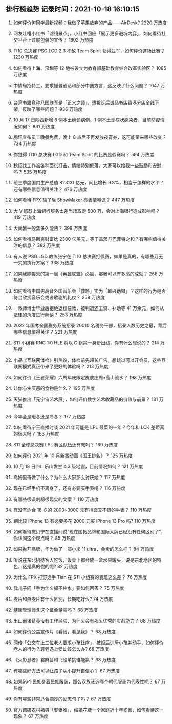 
## 排行榜趋势 记录时间：2021-10-18 16:10:15
  
  1. 如何评价何同学最新视频：我做了苹果放弃的产品——AirDesk? 2220 万热度
    
  2. 网友吐槽小红书「滤镜景点」，小红书回应「展示更多避坑内容」，如何看待社交平台上过度包装的宣传？ 1602 万热度
    
  3. TI10 总决赛 PSG.LGD 2:3 不敌 Team Spirit 获得亚军，如何评价这场比赛？ 1230 万热度
    
  4. 如何看待上海、深圳等 12 地被设立为教育部基础教育综合改革实验区？ 1085 万热度
    
  5. 中情局招特工，要求懂普通话和部分中国方言，这反映了什么问题？ 1047 万热度
    
  6. 台湾书籍竟称八国联军是「正义之师」，遭投诉后诚品书店香港分店全线下架，反映了哪些问题？ 936 万热度
    
  7. 10 月 17 日陕西新增 6 例本土确诊病例、1 例本土无症状感染者，目前防疫情况如何？ 831 万热度
    
  8. 腾讯宣布员工晚餐免费，晚上 8 点后不再发放夜宵券，这可能带来哪些改变？ 734 万热度
    
  9. 你觉得 TI10 总决赛 LGD 和 Team Spirit 的比赛是假赛吗？ 594 万热度
    
  10. 秋招找工作被各种面试打击，情绪特别低落，大家可以给我一些鼓励和安慰吗？ 535 万热度
    
  11. 前三季度国内生产总值 823131 亿元，同比增长 9.8%，相当于怎样的水平？还有哪些信息值得关注？ 476 万热度
    
  12. 如何看待 FPX 输了后 ShowMaker 亮表情嘲讽？ 447 万热度
    
  13. 大 V 怒怼上海银行服务太差当场取走 500 万，会对上海银行造成影响吗？ 419 万热度
    
  14. 大闸蟹一般蒸多久能熟？ 399 万热度
    
  15. 如何看待马斯克财富达 2300 亿美元，等于盖茨与巴菲特之和？有哪些值得关注的信息？ 382 万热度
    
  16. 有人说 PSG.LGD 教练张宁在 TI10 总决赛打假赛，如果是真的，有哪些万无一失的执行方案？ 338 万热度
    
  17. 如果我能每天的第一局《英雄联盟》必赢，那我可以有多高的成就？ 268 万热度
    
  18. 如何看待中国男高音外国音乐会「救场」实为「即兴助唱」？这样的行为是否符合欣赏音乐会或者歌剧的礼仪？ 258 万热度
    
  19. 一教师博士毕业后拒绝返校任教，被判退还工资、补助等 41 万余元，如何从法律的角度进行解读？ 253 万热度
    
  20. 2022 年国考全国税务系统招录 20010 名税务干部，招录人数历史之最，背后哪些信息值得关注？ 221 万热度
    
  21. S11 小组赛 RNG 1:0 HLE 将以 C 组第一身份出线，你有什么想说的？ 214 万热度
    
  22. 小品《互联网体检》引热议，体检前先超长广告，想跳过可以开会员，这些互联网模式真正带来了更好的体验吗？ 213 万热度
    
  23. 如何评价《王者荣耀》六周年庆限定皮肤庄周•高山流水？ 198 万热度
    
  24. 让你心生厌恶的食物是什么？ 195 万热度
    
  25. 天猫推出「元宇宙艺术展」，如何评价数字艺术收藏品的价值与前景？ 181 万热度
    
  26. 今年会是暖冬还是冷冬？ 177 万热度
    
  27. 如何看待宁王直播时谈 2021 年可能是 LPL 最菜的一年？今年和 LCK 差距真的很大吗？ 163 万热度
    
  28. S11 全球总决赛 LPL 赛区队伍还有戏吗？ 160 万热度
    
  29. 如何评价 2021 年 10 月新番动画《国王排名》？ 125 万热度
    
  30. 10 月 18 日四川乐山发生 4.3 级地震，目前情况如何？ 121 万热度
    
  31. 乌姆里奇做了什么？为什么大家那么讨厌她？ 117 万热度
    
  32. 现在已经手机不离身了，还有必要买手表吗？ 116 万热度
    
  33. 有哪些很讽刺却很现实的文案？ 110 万热度
    
  34. 有没有适合 18 岁的 2000~3000 元有排面又不贵的手表？ 110 万热度
    
  35. 相比较 iPhone 13 有必要多花 2000 元买 iPhone 13 Pro 吗? 110 万热度
    
  36. 如何看待撒贝宁在直播间说“现在国货品牌和国际大牌已经没有任何区别了”，你认同这个观点吗？ 85 万热度
    
  37. 如果抛开品牌，华为做了一部小米 11 ultra，会卖的怎么样？ 84 万热度
    
  38. 听说在东北招待客人吃饭，饭桌上都会放一盒水果罐头，说是东北地区的特色。这是真的假的呢? 82 万热度
    
  39. 为什么 FPX 打野选手 Tian 在 S11 小组赛的表现这么差？ 76 万热度
    
  40. 我儿子问「手为什么抓不住水」要如何回答？ 75 万热度
    
  41. 麦片和燕麦片有什么区别，长期吃好么? 74 万热度
    
  42. 健康管理师含这个证金量高吗？ 68 万热度
    
  43. 出山前诸葛亮没有工作经验，为什么会有那么优秀的实战能力？ 68 万热度
    
  44. 如何评价公益宣传片《看我，看见我》？ 68 万热度
    
  45. 网传「公交车上三位老人要求小孩让座」，被拒后训斥小孩并动手，如何评价老人的行为？尊老遇上爱幼该怎么办? 68 万热度
    
  46. 《火影忍者》君麻吕和飞段单挑谁能赢？ 68 万热度
    
  47. 有哪些好方法可以让孩子从小提升自信心？ 67 万热度
    
  48. 如果56个民族身着民族服装，那么汉族该选哪个朝代服装为代表性呢？ 67 万热度
    
  49. 你有哪些非常适合摘抄的励志句子吗？ 67 万热度
    
  50. 官方调研农村熟男「娶妻难」，结婚花费一个家庭近十年积蓄，如何看待这一现象？ 67 万热度
    